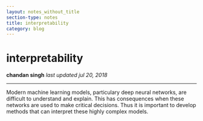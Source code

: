 ```yaml
---
layout: notes_without_title
section-type: notes
title: interpretability
category: blog
---
```



# interpretability
**chandan singh** 
*last updated jul 20, 2018*

---

Modern machine learning models, particulary deep neural networks, are difficult to understand and explain. This has consequences when these networks are used to make critical decisions. Thus it is important to develop methods that can interpret these highly complex models.